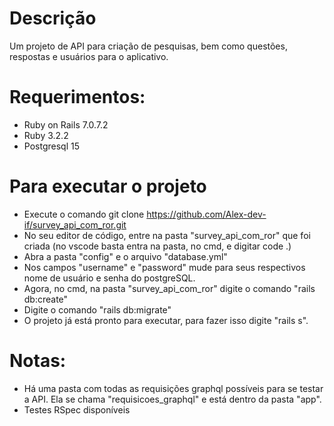 # Descrição

Um projeto de API para criação de pesquisas, bem como questões, respostas e usuários para o aplicativo.

# Requerimentos:

* Ruby on Rails 7.0.7.2
* Ruby 3.2.2
* Postgresql 15

# Para executar o projeto

* Execute o comando git clone https://github.com/Alex-dev-if/survey_api_com_ror.git
* No seu editor de código, entre na pasta "survey_api_com_ror" que foi criada (no vscode basta entra na pasta, no cmd, e digitar code .)
* Abra a pasta "config" e o arquivo "database.yml"
* Nos campos "username" e "password" mude para seus respectivos nome de usuário e senha do postgreSQL.
* Agora, no cmd, na pasta "survey_api_com_ror" digite o comando "rails db:create"
* Digite o comando "rails db:migrate"
* O projeto já está pronto para executar, para fazer isso digite "rails s".

# Notas: 
* Há uma pasta com todas as requisições graphql possíveis para se testar a API. Ela se chama "requisicoes_graphql" e está dentro da pasta "app".
* Testes RSpec disponíveis
